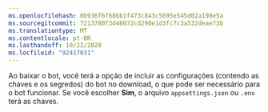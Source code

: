 ```yaml
---
ms.openlocfilehash: 0b936f6f686b1f473c843c5695e545d02a198e5a
ms.sourcegitcommit: 7213780f3d46072cd290e1d3fc7c3a532deae73b
ms.translationtype: MT
ms.contentlocale: pt-BR
ms.lasthandoff: 10/22/2020
ms.locfileid: "92417031"
---
```

Ao baixar o bot, você terá a opção de incluir as configurações (contendo as chaves e os segredos) do bot no download, o que pode ser necessário para o bot funcionar. Se você escolher **Sim**, o arquivo `appsettings.json` ou `.env` terá as chaves.